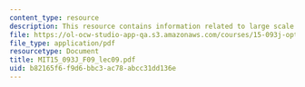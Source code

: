 ```yaml
---
content_type: resource
description: This resource contains information related to large scale optimization.
file: https://ol-ocw-studio-app-qa.s3.amazonaws.com/courses/15-093j-optimization-methods-fall-2009/b82165f6f9d6bbc3ac78abcc31dd136e_MIT15_093J_F09_lec09.pdf
file_type: application/pdf
resourcetype: Document
title: MIT15_093J_F09_lec09.pdf
uid: b82165f6-f9d6-bbc3-ac78-abcc31dd136e
---
```

